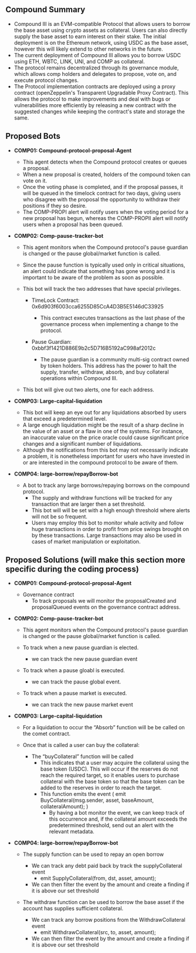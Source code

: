 ## Compound Summary

- Compound III is an EVM-compatible Protocol that allows users to borrow the base asset using crypto assets as collateral. Users can also directly supply the base asset to earn interest on their stake. The initial deployment is on the Ethereum network, using USDC as the base asset, however this will likely extend to other networks in the future.
- The current deployment of Compound III allows you to borrow USDC using ETH, WBTC, LINK, UNI, and COMP as collateral.
- The protocol remains decentralized through its governance module, which allows comp holders and delegates to propose, vote on, and execute protocol changes.
- The Protocol implementation contracts are deployed using a proxy contract (openZeppelin's Transparent Upgradable Proxy Contract). This allows the protocol to make improvements and deal with bugs or vulnerabilities more efficiently by releasing a new contract with the suggested changes while keeping the contract's state and storage the same.

## Proposed Bots

- **COMP01: Compound-protocol-proposal-Agent**

    - This agent detects when the Compound protocol creates or queues a proposal. 
    - When a new proposal is created, holders of the compound token can vote on it. 
    - Once the voting phase is completed, and if the proposal passes, it will be queued in the timelock contract for two days, giving users who disagree with the proposal the opportunity to withdraw their positions if they so desire. 
    - The COMP-PROPI alert will notify users when the voting period for a new proposal has begun, whereas the COMP-PROPII alert will notify users when a proposal has been queued.

- **COMP02: Comp-pause-tracker-bot**
    
    - This agent monitors when the Compound protocol's pause guardian is changed or the pause global/market function is called. 
    - Since the pause function is typically used only in critical situations, an alert could indicate that something has gone wrong and it is important to be aware of the problem as soon as possible.

    - This bot will track the two addresses that have special privileges.
        - TimeLock Contract: 0x6d903f6003cca6255D85CcA4D3B5E5146dC33925
            - This contract executes transactions as the last phase of the governance process when implementing a change to the protocol.
            
        - Pause Guardian: 0xbbf3f1421D886E9b2c5D716B5192aC998af2012c
            - The pause guardian is a community multi-sig contract owned by token holders. This address has the power to halt the supply, transfer, withdraw, absorb, and buy collateral operations within Compound III.
            
    - This bot will give out two alerts, one for each address.
    
- **COMP03: Large-capital-liquidation**

    - This bot will keep an eye out for any liquidations absorbed by users that exceed a predetermined level.
    - A large enough liquidation might be the result of a sharp decline in the value of an asset or a flaw in one of the systems. For instance, an inaccurate value on the price oracle could cause significant price changes and a significant number of liquidations.
    - Although the notifications from this bot may not necessarily indicate a problem, it is nonetheless important for users who have invested in or are interested in the compound protocol to be aware of them.

- **COMP04: large-borrow/repayBorrow-bot**
    - A bot to track any large borrows/repaying borrows on the compound protocol.
        - The supply and withdraw functions will be tracked for any transaction that are larger then a set threshold.
        - This bot will will be set with a high enough threshold where alerts will not be so frequent.
        - Users may employ this bot to monitor whale activity and follow huge transactions in order to profit from price swings brought on by these transactions. Large transactions may also be used in cases of market manipulation or exploitation.
  

## Proposed Solutions (will make this section more specific during the coding process)

- **COMP01: Compound-protocol-proposal-Agent**
     - Governance contract
        - To track proposals we will monitor the proposalCreated and proposalQueued events on the governance contract address.

- **COMP02: Comp-pause-tracker-bot**

    - This agent monitors when the Compound protocol's pause guardian is changed or the pause global/market function is called. 

    - To track when a new pause guardian is elected.
      - we can track the new pause guardian event 
      
    - To track when a pause gloabl is executed.
      - we can track the pause global event. 
      
    - To track when a pause market is executed.
      - we can track the new pause market event 
     

- **COMP03: Large-capital-liquidation**

    - For a liquidation to occur the “Absorb” function will be be called on the comet contract.
    - Once that is called a user can buy the collateral:
                
        - The “buyCollateral” function will be called
            - This indicates that a user may acquire the collateral using the base token (USDC). This will occur if the reserves do not reach the required target, so it enables users to purchase collateral with the base token so that the base token can be added to the reserves in order to reach the target.
            - This function emits the event ( emit BuyCollateral(msg.sender, asset, baseAmount, collateralAmount); )
                - By having a bot monitor the event, we can keep track of this occurrence and, if the collateral amount exceeds the predetermined threshold, send out an alert with the relevant metadata.
                

- **COMP04: large-borrow/repayBorrow-bot**

    - The supply function can be used to repay an open borrow
        - We can track any debt paid back by track the supplyCollateral event
            - emit SupplyCollateral(from, dst, asset, amount);
        - We can then filter the event by the amount and create a finding if it is above our set threshold
        
    - The withdraw function can be used to borrow the base asset if the account has supplies sufficient collateral.
        - We can track any borrow positions  from the WithdrawCollateral event
            - emit WithdrawCollateral(src, to, asset, amount);
        - We can then filter the event by the amount and create a finding if it is above our set threshold
        
